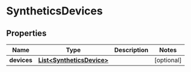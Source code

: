 

# SyntheticsDevices

## Properties

Name | Type | Description | Notes
------------ | ------------- | ------------- | -------------
**devices** | [**List&lt;SyntheticsDevice&gt;**](SyntheticsDevice.md) |  |  [optional]




